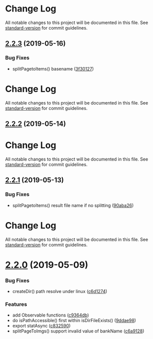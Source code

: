 # Change Log

All notable changes to this project will be documented in this file. See [standard-version](https://github.com/conventional-changelog/standard-version) for commit guidelines.

## [2.2.3](https://github.com/waitingsong/bank-voucher-ocr/compare/v2.2.2...v2.2.3) (2019-05-16)


### Bug Fixes

* splitPagetoItems() basename ([3f30127](https://github.com/waitingsong/bank-voucher-ocr/commit/3f30127))



# Change Log

All notable changes to this project will be documented in this file. See [standard-version](https://github.com/conventional-changelog/standard-version) for commit guidelines.

## [2.2.2](https://github.com/waitingsong/bank-voucher-ocr/compare/v2.2.1...v2.2.2) (2019-05-14)



# Change Log

All notable changes to this project will be documented in this file. See [standard-version](https://github.com/conventional-changelog/standard-version) for commit guidelines.

## [2.2.1](https://github.com/waitingsong/bank-voucher-ocr/compare/v2.2.0...v2.2.1) (2019-05-13)


### Bug Fixes

* splitPagetoItems() result file name if no splitting ([90aba26](https://github.com/waitingsong/bank-voucher-ocr/commit/90aba26))



# Change Log

All notable changes to this project will be documented in this file. See [standard-version](https://github.com/conventional-changelog/standard-version) for commit guidelines.

# [2.2.0](https://github.com/waitingsong/bank-voucher-ocr/compare/v2.1.2...v2.2.0) (2019-05-09)


### Bug Fixes

* createDir() path resolve under linux ([c6d1274](https://github.com/waitingsong/bank-voucher-ocr/commit/c6d1274))


### Features

* add Observable functions ([c9364db](https://github.com/waitingsong/bank-voucher-ocr/commit/c9364db))
* do isPathAccessible() first within isDirFileExists() ([9ddae98](https://github.com/waitingsong/bank-voucher-ocr/commit/9ddae98))
* export statAsync ([c832590](https://github.com/waitingsong/bank-voucher-ocr/commit/c832590))
* splitPageToImgs() support invalid value of bankName ([c6a9128](https://github.com/waitingsong/bank-voucher-ocr/commit/c6a9128))
